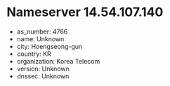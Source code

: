 # Nameserver 14.54.107.140

* as_number: 4766
* name: Unknown
* city: Hoengseong-gun
* country: KR
* organization: Korea Telecom
* version: Unknown
* dnssec: Unknown
